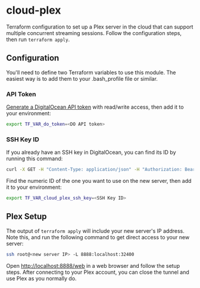 # cloud-plex

Terraform configuration to set up a Plex server in the cloud that can support multiple concurrent streaming sessions.
Follow the configuration steps, then run `terraform apply`.

## Configuration

You'll need to define two Terraform variables to use this module. The easiest way is to add them to your .bash_profile
file or similar.

### API Token

[Generate a DigitalOcean API token](https://cloud.digitalocean.com/account/api/tokens) with read/write access, then add
it to your environment:

```bash
export TF_VAR_do_token=<DO API token>
```

### SSH Key ID

If you already have an SSH key in DigitalOcean, you can find its ID by running this command:

```bash
curl -X GET -H "Content-Type: application/json" -H "Authorization: Bearer $TF_VAR_do_token" "https://api.digitalocean.com/v2/account/keys" | jq
```

Find the numeric ID of the one you want to use on the new server, then add it to your environment:

```bash
export TF_VAR_cloud_plex_ssh_key=<SSH Key ID>
```

## Plex Setup

The output of `terraform apply` will include your new server's IP address. Note this, and run the following command to
get direct access to your new server:

```bash
ssh root@<new server IP> -L 8888:localhost:32400
```

Open [http://localhost:8888/web](http://localhost:8888/web) in a web browser and follow the setup steps. After
connecting to your Plex account, you can close the tunnel and use Plex as you normally do.
